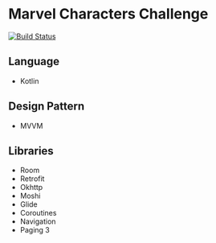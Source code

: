 # Marvel Characters Challenge
[![Build Status](https://travis-ci.com/mortarifabio/MarvelCharactersChallenge.svg?token=tQSLwpR8Wg41LKaCByxa&branch=main)](https://travis-ci.com/mortarifabio/MarvelCharactersChallenge)

## Language
- Kotlin

## Design Pattern
- MVVM

## Libraries
- Room
- Retrofit
- Okhttp
- Moshi
- Glide
- Coroutines
- Navigation
- Paging 3